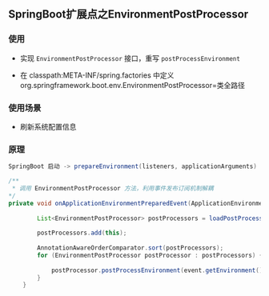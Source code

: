 ## SpringBoot扩展点之EnvironmentPostProcessor

### 使用

* 实现 `EnvironmentPostProcessor` 接口，重写 `postProcessEnvironment`

* 在 classpath:META-INF/spring.factories 中定义 org.springframework.boot.env.EnvironmentPostProcessor=类全路径

### 使用场景
* 刷新系统配置信息

### 原理

```java
SpringBoot 启动 -> prepareEnvironment(listeners, applicationArguments) -> push ApplicationEnvironmentPreparedEvent 事件 -> ConfigFileApplicationListener.onApplicationEnvironmentPreparedEvent 

/**
 * 调用 EnvironmentPostProcessor 方法，利用事件发布订阅机制解耦
*/
private void onApplicationEnvironmentPreparedEvent(ApplicationEnvironmentPreparedEvent event) {
 
		List<EnvironmentPostProcessor> postProcessors = loadPostProcessors();
 
		postProcessors.add(this);
 
		AnnotationAwareOrderComparator.sort(postProcessors);
		for (EnvironmentPostProcessor postProcessor : postProcessors) {
 
			postProcessor.postProcessEnvironment(event.getEnvironment(), event.getSpringApplication());
		}
	}
```



